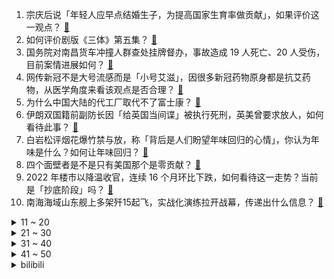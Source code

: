 1. 宗庆后说「年轻人应早点结婚生子，为提高国家生育率做贡献」，如果评价这一观点？ [:link:](https://www.zhihu.com/question/579061948)
2. 如何评价剧版《三体》第五集？ [:link:](https://www.zhihu.com/question/579076003)
3. 国务院对南昌货车冲撞人群查处挂牌督办，事故造成 19 人死亡、20 人受伤，目前案情进展如何？ [:link:](https://www.zhihu.com/question/579014296)
4. 网传新冠不是大号流感而是「小号艾滋」，因很多新冠药物原身都是抗艾药物，从医学角度来看该观点是否合理？ [:link:](https://www.zhihu.com/question/579008327)
5. 为什么中国大陆的代工厂取代不了富士康？ [:link:](https://www.zhihu.com/question/497225723)
6. 伊朗双国籍前副防长因「给英国当间谍」被执行死刑，英美曾要求放人，如何看待此事？ [:link:](https://www.zhihu.com/question/578887100)
7. 白岩松评烟花爆竹禁与放，称「背后是人们盼望年味回归的心情」，你认为年味是什么？如何让年味回归？ [:link:](https://www.zhihu.com/question/579055378)
8. 四个面壁者是不是只有美国那个是零贡献？ [:link:](https://www.zhihu.com/question/578350988)
9. 2022 年楼市以降温收官，连续 16 个月环比下跌，如何看待这一走势？当前是「抄底阶段」吗？ [:link:](https://www.zhihu.com/question/579005983)
10. 南海海域山东舰上多架歼15起飞，实战化演练拉开战幕，传递出什么信息？ [:link:](https://www.zhihu.com/question/579001927)
<details>
<summary>11 ~ 20</summary>

11. 如何看待《原神》1月16日晚公布的新角色「米卡」、「迪希雅」？ [:link:](https://www.zhihu.com/question/579080460)
12. 月薪多少才适合买车? [:link:](https://www.zhihu.com/question/474729149)
13. 1 月 16 日，离岸人民币兑美元自去年 7 月以来首次涨破 6.7 关口，发生了什么？ [:link:](https://www.zhihu.com/question/579006304)
14. 为什么狗妈妈只会对刚出生的幼仔有母爱，等狗宝宝稍微长大一点就不管了，当它的面拿去卖掉，它也没什么感觉? [:link:](https://www.zhihu.com/question/573857956)
15. 剧版《三体》中林永健饰演的常伟思怎么样？ [:link:](https://www.zhihu.com/question/578886711)
16. 《甄嬛传》听完浣碧殉情后，甄嬛为何立马扯断手中的佛珠？ [:link:](https://www.zhihu.com/question/409774541)
17. 如何看待爱奇艺被曝禁止HDMI连线播放一事？电视套娃式收费究竟谁之过？ [:link:](https://www.zhihu.com/question/579017821)
18. 程序员如何能提高自己的编程水平？ [:link:](https://www.zhihu.com/question/574446635)
19. 2023 LPL 春季赛「仁川双C」重聚，TES 2:0 击败 AL 取赛季开门红，如何评价这场比赛？ [:link:](https://www.zhihu.com/question/579062929)
20. 哈里王子自传《备胎》出版，首日销量仅次于《哈利·波特》，书里有哪些亮点？该书热销说明了什么？ [:link:](https://www.zhihu.com/question/578085343)
</details>
<details>
<summary>21 ~ 30</summary>

21. 网传米哈游开始收缩，现员工数超过 4000，有部门陷入空转，公司会如何应对这一局面？ [:link:](https://www.zhihu.com/question/578064251)
22. 电视剧《三体》登上央视，腾讯视频开播 1 小时便创纪录，如何评价剧版《三体》的改编？ [:link:](https://www.zhihu.com/question/579002657)
23. 女子住酒店遇保安深夜刷卡进房, 酒店称「系送果盘确存在过失，支持合法维权」，如何从法律角度分析此事？ [:link:](https://www.zhihu.com/question/579009608)
24. 白宫承认拜登私宅中又发现另外 5 页机密材料，「机密文件门」事件持续发酵，将会如何影响美国政坛？ [:link:](https://www.zhihu.com/question/578833781)
25. Unicode里汉字可能已经有几千个错字，为什么不见有人质疑他们的审核能力？ [:link:](https://www.zhihu.com/question/578135470)
26. 中空的和氏璧是怎么做成传国玉玺的？ [:link:](https://www.zhihu.com/question/550432187)
27. 消息人士称「普京不参与明年俄大选，或谈判结束俄乌冲突」，透露出哪些信息？ [:link:](https://www.zhihu.com/question/579012602)
28. 冲绳作家称「美国要让中国看起来像敌人，才能宣称整个亚太都需要军事基地」，美「世界警察」叙事还能走多远？ [:link:](https://www.zhihu.com/question/579030392)
29. 2023 年春晚主持人阵容首次发布，哪些信息值得关注？你对今年的春晚有哪些期待？ [:link:](https://www.zhihu.com/question/579009922)
30. 拳头公布悠米重做思路「保留长期附身，削弱伤害与控制效果」，这个改动方向怎么样？ [:link:](https://www.zhihu.com/question/577103158)
</details>
<details>
<summary>31 ~ 40</summary>

31. 游戏科学确定《黑神话：悟空》将于2024年夏天发售，对此大家怎么看？ [:link:](https://www.zhihu.com/question/579010520)
32. 瓦格纳领导人发布访问索列达尔视频后，泽连斯基称「战斗仍在继续」，具体情况如何？俄乌战局将如何发展？ [:link:](https://www.zhihu.com/question/579010205)
33. 媒体评「《三体》动画的失败，不是国产动画或科幻改编的问题」，如何看待这一说法？ [:link:](https://www.zhihu.com/question/579002285)
34. 如何评价北京理工大学在第五轮学科评估中惨败北京航空航天大学？ [:link:](https://www.zhihu.com/question/578555974)
35. 可以用Vim写小说吗?有什么特别的体验? [:link:](https://www.zhihu.com/question/578462882)
36. 「阳康」后长跑有风险，有委员建议「现阶段取消中招体育统一考试」，如何看待这一建议？ [:link:](https://www.zhihu.com/question/578276738)
37. 真心实意想为人民服务，去艰苦边远乡镇从事基层工作，在现在这个社会会被视为异类吗？ [:link:](https://www.zhihu.com/question/578463169)
38. 唐宋以后具装重骑兵为什么被淘汰了? [:link:](https://www.zhihu.com/question/578828035)
39. 有没有一道可以融合物理化学生物的题？ [:link:](https://www.zhihu.com/question/499682974)
40. 因报酬未完全支付，论文枪手起诉追讨 12 万工资被驳回，如何从法律角度解读此事？ [:link:](https://www.zhihu.com/question/579052104)
</details>
<details>
<summary>41 ~ 50</summary>

41. 多国检出「德尔塔克戎变异株」，专家称「未成主流毒株」，其传播力如何？是否有传入我国的风险？ [:link:](https://www.zhihu.com/question/579029579)
42. 如何看待《我们民谣2022》首轮淘汰赛中，张玮玮、陈鸿宇、贰佰等人被淘汰？ [:link:](https://www.zhihu.com/question/578707055)
43. 电视剧《狂飙》第 1-7  集拍得怎么样？有哪些值得关注的剧情点？ [:link:](https://www.zhihu.com/question/578719418)
44. 22-23 赛季法甲雷恩 1:0 巴黎圣日耳曼，如何评价这场比赛？ [:link:](https://www.zhihu.com/question/578947365)
45. 未来几年，国内外有哪些机构有能力建设 LLM（大型语言模型）？ [:link:](https://www.zhihu.com/question/577674439)
46. 为什么要在腊月二十五要磨豆腐吃？豆腐作为餐桌上的常见食材，各地都有哪些值得一试的吃法？ [:link:](https://www.zhihu.com/question/578660419)
47. 你的家乡，有哪些让你留恋的风景？ [:link:](https://www.zhihu.com/question/578264170)
48. 斯诺登发推嘲笑拜登把机密文件存车库，称「至少我把机密文件加密了」，该事件将对美国政坛产生何种影响？ [:link:](https://www.zhihu.com/question/578456246)
49. 新春将至，有什么能提高生活幸福感和精致度的好物可以作为“年终奖”来犒劳自己？ [:link:](https://www.zhihu.com/question/577136087)
50. 日本决定核废水 2023 春夏排入海，如何评价？经过处理的核污水对周边环境是否会造成危害？ [:link:](https://www.zhihu.com/question/578669049)
</details><details>
<summary>bilibili</summary>

1. 再做一次梦吧，这次是以百大的身份。 [:link:](//www.bilibili.com/video/BV17G4y1C7de)
2. 考试，但没及格 [:link:](//www.bilibili.com/video/BV1vP4y1k7V7)
3. 无敌了！这一期直接超神！！！ [:link:](//www.bilibili.com/video/BV1WG4y1C7mT)
4. 这是我今年遇到的很多朋友 [:link:](//www.bilibili.com/video/BV15P4y1k7Wz)
5. 深夜小桌游 [:link:](//www.bilibili.com/video/BV1FW4y137Tx)
6. 当《神女劈观》遇上《木兰诗》 尚雯婕杨扬上演跨界合唱 [:link:](//www.bilibili.com/video/BV1oY4y1f7qf)
7. 【官方MV】《One Last Chicken》 再见了，所有的只因战士 [:link:](//www.bilibili.com/video/BV1Mx4y137fa)
8. 《原神》角色演示-「瑶瑶：仙桂莹澈」 [:link:](//www.bilibili.com/video/BV1ev4y117Ls)
9. 《兔哥惊魂记》：游戏科学兔年贺岁小短片 [:link:](//www.bilibili.com/video/BV1t3411Z7jg)
10. 我想养个这玩意儿【kenshi②】 [:link:](//www.bilibili.com/video/BV1FG4y1w7T7)
<details>
<summary>11 ~ 20</summary>

11. 第一次听到雪人叫 [:link:](//www.bilibili.com/video/BV11A411d7fP)
12. 一盒榨菜卖800块？原来砖家说我们吃不起的榨菜是这个？ [:link:](//www.bilibili.com/video/BV1Sv4y1y7K7)
13. “小英雄大肚腩” [:link:](//www.bilibili.com/video/BV1NM411c7kM)
14. 三年之期 我的世界永恒的MC生存 二周目EP1 [:link:](//www.bilibili.com/video/BV1r8411N7am)
15. 【卢克文工作室】“荒漠屠夫”惠然翻车事件，揭露经济链潜规则！ [:link:](//www.bilibili.com/video/BV1y84y1h7p5)
16. 《流浪地球2》定义主题曲《人是_》MV！纵使光亮微茫，依然奋力前行！命运打不败活着！ [:link:](//www.bilibili.com/video/BV1bY41197mq)
17. 快过年了玩个游戏虐待一下自己 [:link:](//www.bilibili.com/video/BV1XT41127jP)
18. “我玩了400个小时不知火舞，但我从没见过她长什么样” [:link:](//www.bilibili.com/video/BV1DY411y7Fj)
19. (现实世界 vs 中二动漫) 不行了 中二病犯了！ [:link:](//www.bilibili.com/video/BV1CD4y1W7u3)
20. 在这寒冷的冬季吃上热乎的,给孩子带来温暖是家人们赋予的,所以我很感谢大家 [:link:](//www.bilibili.com/video/BV1yW4y137em)
</details>
<details>
<summary>21 ~ 30</summary>

21. 兄弟…你投屏忘关了 [:link:](//www.bilibili.com/video/BV1jx4y137FY)
22. 既然拿百大了 那不装了 [:link:](//www.bilibili.com/video/BV1iD4y1W7v8)
23. 一台手机也能当百大？采访了70位百大UP主后，我悟了... [:link:](//www.bilibili.com/video/BV1qK411C7mX)
24. 两个月，自己设计+拼装，自然选择号，前进四！——《三体》 [:link:](//www.bilibili.com/video/BV1m24y1Y7rv)
25. 时隔3年终于回国，第一次带爸妈，探秘最贵黑珍珠3钻家乡菜！ [:link:](//www.bilibili.com/video/BV19v4y1y7j8)
26. 排号200桌，等位5小时？好悬没把我饿死【凭啥排长队ep04-朱光玉火锅】 [:link:](//www.bilibili.com/video/BV1zW4y137qi)
27. 《明日方舟》限定干员「重岳」前瞻PV [:link:](//www.bilibili.com/video/BV18M411b7dm)
28. 史上用料最奢华的“巧克力砖”！一刀切下去，嘴角流下拉丝的眼泪…… [:link:](//www.bilibili.com/video/BV14P4y1k7WQ)
29. 关于流行音乐的深度研究：华语音乐已经完蛋了吗？ [:link:](//www.bilibili.com/video/BV1m8411P7v7)
30. 采访百万粉up主，原来他们私底下是这样…. [:link:](//www.bilibili.com/video/BV1je4y1F7mw)
</details>
<details>
<summary>31 ~ 40</summary>

31. 史上最厕一月番？史上最乐一月番！2023一月新番开播吐槽！ [:link:](//www.bilibili.com/video/BV1A14y1g7PC)
32. 新 春 找 瓜 行 动 [:link:](//www.bilibili.com/video/BV15R4y127qF)
33. 《放假回家被骂十二则》 [:link:](//www.bilibili.com/video/BV1S84y1h7r1)
34. 张镇辉台球正经教学【6个不太建议使用的技巧】17.0版本 [:link:](//www.bilibili.com/video/BV1wv4y117mi)
35. 又是一年 [:link:](//www.bilibili.com/video/BV1jD4y1W7XH)
36. 【医学博士】耗时30天，制作了一份全网最全《新冠说明书》I 关于新冠，说点实话！ [:link:](//www.bilibili.com/video/BV1pY411977z)
37. 全职UP这一年：难以启齿，避而不谈的问题今天全交代了 [:link:](//www.bilibili.com/video/BV1AG4y1C7Ks)
38. B 站 热 门 审 核 现 状 [:link:](//www.bilibili.com/video/BV1kx4y137HT)
39. 19岁 拿了百大 [:link:](//www.bilibili.com/video/BV18R4y1Y7Qn)
40. 什锦区UP主为何能拿百大?【7年回顾】 [:link:](//www.bilibili.com/video/BV1kK411C7eh)
</details>
<details>
<summary>41 ~ 50</summary>

41. 任何答辩，终将入口即化！加强版 [:link:](//www.bilibili.com/video/BV11K411C7Mb)
42. 都什么年代，谁还当传统齐天大圣？！！ [:link:](//www.bilibili.com/video/BV1k14y1T745)
43. 有种上学被抽查知识点的快感（5） [:link:](//www.bilibili.com/video/BV1JA411o7uT)
44. 用说唱科普生僻字 一起来听央视boys的《跟着我念字正腔圆》 [:link:](//www.bilibili.com/video/BV1XK411C7Mq)
45. 七七：我最会找阴间宝箱了【一】 [:link:](//www.bilibili.com/video/BV1j3411Z7dh)
46. 同学聚会遇到了前女友，说起当年的故事。 [:link:](//www.bilibili.com/video/BV1BG4y1A729)
47. 2023明日方舟新春会「兔兔闹新春」正片DAY1 [:link:](//www.bilibili.com/video/BV1qR4y1e7Xo)
48. 【奇谭】“生活把我搓成桃，大圣送我三根毛” [:link:](//www.bilibili.com/video/BV1Ne4y1F7kV)
49. 前年，我救了一只秃鹫，发了誓说只要它活下来我就再单身两年，没想到它活了，我也单身了两年。我掰着手指头算，两年快到了，我的桃花也快该到了吧，然后…然后… [:link:](//www.bilibili.com/video/BV1XA411d7mM)
50. 论文中期检查现状 [:link:](//www.bilibili.com/video/BV1d24y1a72d)
</details>
<details>
<summary>51 ~ 60</summary>

51. 试吃天价冰岛小龙虾，8只8000元冰岛克朗，到底有多好吃？ [:link:](//www.bilibili.com/video/BV1xP4y1k7Kf)
52. 2023迦勒底新春会 [:link:](//www.bilibili.com/video/BV128411N7Ny)
53. 硬核狠人骑行东北，夜宿路边铁皮房，寒潮零下30度像是睡在冰箱里 [:link:](//www.bilibili.com/video/BV1VD4y1H7JD)
54. 我从小就会画马！ [:link:](//www.bilibili.com/video/BV1x24y1Y75F)
55. 还记得他吗？德国志愿者卢安克，深入广西深山中支教十八年 [:link:](//www.bilibili.com/video/BV1uP4y1k7yj)
56. 食 食 物 者 为 俊 杰 [:link:](//www.bilibili.com/video/BV1qY411y7dD)
57. 【STN快报第七季02】EPIC管中国人叫爸爸的原因找到了，竟是因为孙子 [:link:](//www.bilibili.com/video/BV16A411o7gF)
58. 玩游戏像高考，渡劫像考研，炼个药还得研究中医？！ [:link:](//www.bilibili.com/video/BV1WR4y127gc)
59. 这是我玩过最逼真的击剑游戏！ [:link:](//www.bilibili.com/video/BV1Ev4y1176K)
60. 【2023欢乐春节音乐会】穿越千年文明，邂逅神鸟 [:link:](//www.bilibili.com/video/BV1224y1Y7QA)
</details>
<details>
<summary>61 ~ 70</summary>

61. 【TF家族】《一起去做的N件事》第十三件事：一起来释放吧！ [:link:](//www.bilibili.com/video/BV1aW4y137ue)
62. 2023未定事件簿新春会 [:link:](//www.bilibili.com/video/BV1Bd4y1L7R7)
63. 中国婆婆给外国媳妇买三金 小哒莎感动哭了！这金手镯也太贵了！ [:link:](//www.bilibili.com/video/BV1EG4y1C7ob)
64. 【流浪地球2 | “定义”主题曲《人是_》MV】周深震撼献唱，诉说人类的勇气与坚毅！ [:link:](//www.bilibili.com/video/BV18R4y1Y7Zz)
65. 鹰酱的厨房初体验！ [:link:](//www.bilibili.com/video/BV1qG4y1c7QJ)
66. 芬兰家人被成都冒烤鸭香到全场震惊！狂扫一大桌四川名小吃！担担面辣豆花儿疯狂抢食！撑到扶墙出！ [:link:](//www.bilibili.com/video/BV1JD4y1H7wp)
67. 用煮熟的鸡蛋做个小兔子，好吃又好玩，快来试试 [:link:](//www.bilibili.com/video/BV19T41127SJ)
68. 别拦着我，我要拯救世界！ [:link:](//www.bilibili.com/video/BV1JR4y127hC)
69. ⚡ 舞 动 春 晚 ⚡ [:link:](//www.bilibili.com/video/BV1aY411y7vk)
70. 土坑酸菜重现市场，风评却变了？ [:link:](//www.bilibili.com/video/BV1Zd4y157kJ)
</details>
<details>
<summary>71 ~ 80</summary>

71. 桥梁究竟可以贪到什么地步？？ [:link:](//www.bilibili.com/video/BV1GD4y1H7Yu)
72. 什么！《百战成诗》更新了？！——王者荣耀·113英雄群像献礼歌（古风圈半壁江山齐列阵！爷青回！） [:link:](//www.bilibili.com/video/BV1uM411b7CS)
73. ⚡还得是《叶罗丽》味冲啊！⚡ [:link:](//www.bilibili.com/video/BV1Cd4y1j7eH)
74. 网上流传的蟹黄堡秘方，到底好吃么？复刻一下！ [:link:](//www.bilibili.com/video/BV1gK411C7Uu)
75. 《 过 年 装 逼 神 器 2 》 [:link:](//www.bilibili.com/video/BV14e4y1F7ve)
76. 1999年的中国发生了什么？【激荡四十年·1999】 [:link:](//www.bilibili.com/video/BV1Gv4y1C7VB)
77. 《夜  袭  流  浪  者》 [:link:](//www.bilibili.com/video/BV1kM411b7Mv)
78. 99%人不知道，这些行为居然违法！ [:link:](//www.bilibili.com/video/BV1QA411d7fd)
79. 中国版教父，香港黑道片巅峰！20000字拆解《无间道2》 [:link:](//www.bilibili.com/video/BV1K3411Z7SX)
80. 🤤探长，我是女人🤤 [:link:](//www.bilibili.com/video/BV1U14y1u7Bc)
</details>
<details>
<summary>81 ~ 90</summary>

81. 新概念“天才” [:link:](//www.bilibili.com/video/BV1684y1h765)
82. 3D版？毁灭菇的压迫感！ [:link:](//www.bilibili.com/video/BV17d4y177N7)
83. 这届的粉丝只需要略微出手，就已是这个分段的极限 [:link:](//www.bilibili.com/video/BV1x24y1h7Ct)
84. 拼夕夕里3块5一个的“嫩牛五方”，你敢吃吗？？ [:link:](//www.bilibili.com/video/BV1TM411c7gv)
85. 消消乐看完想去宫里过年 [:link:](//www.bilibili.com/video/BV1jG4y1C7eD)
86. “国运线” [:link:](//www.bilibili.com/video/BV15P4y1k75e)
87. 人民日报金句摘抄|难以抵御的金句！！ [:link:](//www.bilibili.com/video/BV1pM411h7NF)
88. 父母反对动漫！偷偷把她们房间改造成二次元风，结果。。。 [:link:](//www.bilibili.com/video/BV1yK411C7FW)
89. 我得百大了!但我还有些想说的... [:link:](//www.bilibili.com/video/BV1qR4y1Y7FM)
90. 《Crazy》 Cover  Gnarls Barkley [:link:](//www.bilibili.com/video/BV19A411Z7Np)
</details>
<details>
<summary>91 ~ 100</summary>

91. 【特效向】火线生化对决 [:link:](//www.bilibili.com/video/BV1Le4y1F7pq)
92. 好久没有女仆装了... [:link:](//www.bilibili.com/video/BV1oK411C7fT)
93. 【散人】无脊椎怪盗！屁股与手的博弈！钻石到手妙妙妙～ [:link:](//www.bilibili.com/video/BV173411Z7b2)
94. 医学奇迹？！我捡的瘫痪小猫会蹬腿了！！！ [:link:](//www.bilibili.com/video/BV1oP4y1r77e)
95. 懂不懂00后童年女神的含金量啊 [:link:](//www.bilibili.com/video/BV1nG4y1C7ci)
96. 三体人：我们害怕叶问 [:link:](//www.bilibili.com/video/BV14A411o7oH)
97. 旅游真开心…… [:link:](//www.bilibili.com/video/BV1VK411y7jS)
98. 发现你正在摆烂，得让这个视频救救你！最全寒假攻略送给你！ [:link:](//www.bilibili.com/video/BV1bG4y1c7Pw)
99. 惊！喜羊羊与灰太狼中竟然有这么多有太阳！之前从来没发现！ [:link:](//www.bilibili.com/video/BV1dv4y1y71W)
100. 铁根亲自下厨，鸡汤来喽！ [:link:](//www.bilibili.com/video/BV17Y411975X)
</details></details>